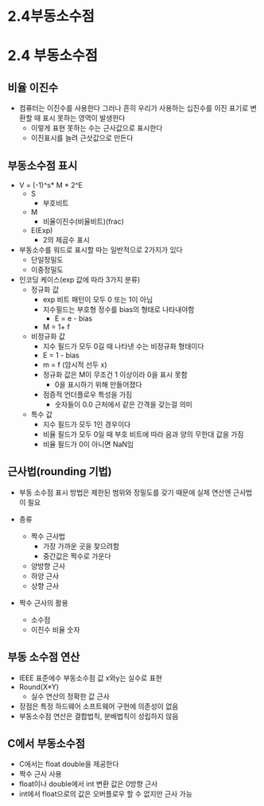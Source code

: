 # 2.4부동소수점

# 2.4 부동소수점
## 비율 이진수

* 컴퓨터는 이진수를 사용한다 그러나 흔히 우리가 사용하는 십진수를 이진 표기로 변환할 때 표시 못하는 영역이 발생한다
	* 이렇게 표현 못하는 수는 근사값으로 표시한다
	* 이진표시를 늘려 근삿값으로 만든다

## 부동소수점 표시

* V = (-1)^s* M * 2^E
	* S
		* 부호비트
	* M
		* 비율이진수(비율비트)(frac)
	* E(Exp)
		* 2의 제곱수 표시
* 부동소수를 워드로 표시할 따는 일반적으로 2가지가 있다
	* 단일정밀도
	* 이중정밀도
* 인코딩 케이스(exp 값에 따라 3가지 분류)
	* 정규화 값
		* exp 비트 패턴이 모두 0 또는 1이 아님
		* 지수필드는 부호형 정수를 bias의 형태로 나타내야함
			* E = e - bias
		* M = 1+ f
	* 비정규화 값
		* 지수 필드가 모두 0길 때 나타낸 수는 비정규화 형태이다
		* E = 1 - bias
		* m = f (암시적 선두 x)
		* 정규화 값은 M이 무조건 1 이상이라  0을 표시 못함
			* 0을 표시하기 위해 만들어졌다
		* 점증적 언더플로우 특성을 가짐
			* 숫자들이 0.0 근처에서 같은 간격을 갖는걸 의미
	* 특수 값
		* 지수 필드가 모두 1인 경우이다
		* 비율 필드가 모두 0일 때 부호 비트에 따라 음과 양의 무한대 값을 가짐
		* 비율 필드가 0이 아니면 NaN임

## 근사법(rounding 기법)

* 부동 소수점 표시 방법은 제한된 범위와 정밀도를 갖기 때문에 실제 연산엔 근사법이 필요

* 종류
	* 짝수 근사법
		* 가장 가까운 곳을 찾으려함
		* 중간값은 짝수로 가운다
	* 양방향 근사
	* 하양 근사
	* 상향 근사
* 짝수 근사의 활용
	* 소수점
	* 이진수 비율 숫자

## 부동 소수점 연산

* IEEE 표준에수 부동소수점 값 x와y는 실수로 표현
* Round(X*Y)
	* 실수 연산의 정확한 값 근사
* 장점은 특정 하드웨어 소프트웨어 구현에 의존성이 없음
* 부동소수점 연산은 결합법칙, 분배법칙이 성립하지 않음

## C에서 부동소수점

* C에서는 float double을 제공한다
* 짝수 근사 사용
* float이나 double에서 int 변환 값은 0방향 근사
* int에서 float으로의 값은 오버플로우 할 수 없지만 근사 가능
